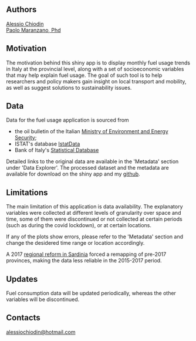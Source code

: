 ## Authors
[Alessio Chiodin](https://www.linkedin.com/in/alessio-chiodin/)\
[Paolo Maranzano, Phd](https://www.paolomaranzano.net/home)

## Motivation
The motivation behind this shiny app is to display monthly fuel usage trends in Italy at the provincial level, along with a set of socioeconomic variables that may help explain fuel usage. The goal of such tool is to help researchers and policy makers gain insight on local transport and mobility, as well as suggest solutions to sustainability issues. 

## Data
Data for the fuel usage application is sourced from 
- the oil bulletin of the Italian [Ministry of Environment and Energy Security](https://dgsaie.mise.gov.it/bollettino_petrolifero.php);
- ISTAT's database [IstatData](https://esploradati.istat.it/databrowser/#/it/dw/categories)
- Bank of Italy's [Statistical Database](https://www.bancaditalia.it/statistiche/basi-dati/bds/index.html?com.dotmarketing.htmlpage.language=1)

Detailed links to the original data are available in the 'Metadata' section under 'Data Explorer'. 
The processed dataset and the metadata are available for download on the shiny app and my [github](https://github.com/ale-ch).

## Limitations
The main limitation of this application is data availability. The explanatory variables were collected at different levels of granularity over space and time, some of them were discontinued or not collected at certain periods (such as during the covid lockdown), or at certain locations. 

If any of the plots show errors, please refer to the 'Metadata' section and change the desidered time range or location accordingly. 

A 2017 [regional reform in Sardinia](https://web.archive.org/web/20160509123345/http://www.regione.sardegna.it/j/v/25?s=306981&v=2&c=348&t=1) forced a remapping of pre-2017 provinces, making the data less reliable in the 2015-2017 period. 

## Updates
Fuel consumption data will be updated periodically, whereas the other variables will be discontinued.

## Contacts
[alessiochiodin@hotmail.com](mailto:alessiochiodin@hotmail.com)

